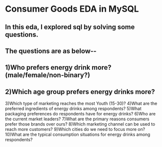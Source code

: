 # Consumer Goods EDA in MySQL

## In this eda, I explored sql by solving some questions.
## The questions are as below--

1)Who prefers energy drink more?(male/female/non-binary?)
---

2)Which age group prefers energy drinks more?
---
3)Which type of marketing reaches the most Youth (15-30)?
4)What are the preferred ingredients of energy drinks among respondents?
5)What packaging preferences do respondents have for energy drinks?
6)Who are the current market leaders?
7)What are the primary reasons consumers prefer those brands over ours?
8)Which marketing channel can be used to reach more customers?
9)Which cities do we need to focus more on?
10)What are the typical consumption situations for energy drinks among 
respondents?
